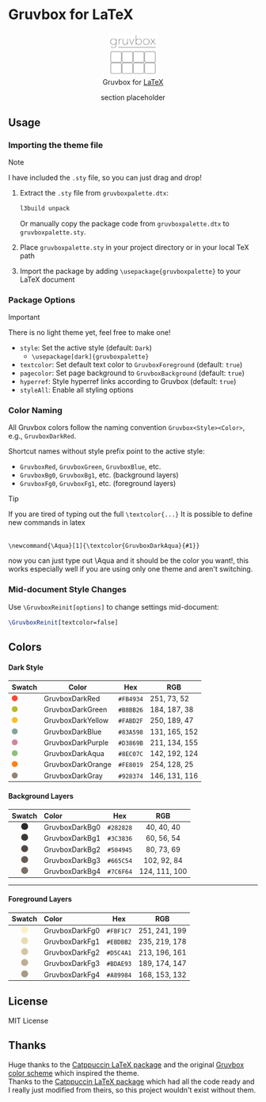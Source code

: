 # Gruvbox for LaTeX

<p align="center">
	<img src="gruvboxlogo.svg" width="100" alt="Logo"/><br/>
	Gruvbox for <a href="https://www.latex-project.org/">LaTeX</a>	
</p>

<p align="center">
    section placeholder
</p>

## Usage

### Importing the theme file

> [!NOTE]
> I have included the `.sty` file, so you can just drag and drop!

1. Extract the `.sty` file from `gruvboxpalette.dtx`:

   ```bash
   l3build unpack
   ```

   Or manually copy the package code from `gruvboxpalette.dtx` to `gruvboxpalette.sty`.

2. Place `gruvboxpalette.sty` in your project directory or in your local TeX path

3. Import the package by adding `\usepackage{gruvboxpalette}` to your LaTeX document

### Package Options

> [!IMPORTANT]
> There is no light theme yet, feel free to make one!

- `style`: Set the active style (default: `Dark`)
  - `\usepackage[dark]{gruvboxpalette}`
- `textcolor`: Set default text color to `GruvboxForeground` (default: `true`)
- `pagecolor`: Set page background to `GruvboxBackground` (default: `true`)
- `hyperref`: Style hyperref links according to Gruvbox (default: `true`)
- `styleAll`: Enable all styling options

### Color Naming

All Gruvbox colors follow the naming convention `Gruvbox<Style><Color>`, e.g., `GruvboxDarkRed`.

Shortcut names without style prefix point to the active style:

- `GruvboxRed`, `GruvboxGreen`, `GruvboxBlue`, etc.
- `GruvboxBg0`, `GruvboxBg1`, etc. (background layers)
- `GruvboxFg0`, `GruvboxFg1`, etc. (foreground layers)

> [!TIP]
> If you are tired of typing out the full <code class="latex">\textcolor{...}</code>
> It is possible to define new commands in latex
>
> <pre><code class="latex">
> \newcommand{\Aqua}[1]{\textcolor{GruvboxDarkAqua}{#1}}
> </code></pre>
>
> now you can just type out \Aqua and it should be the color you want!, this works especially well if you are using only one theme and aren't switching.

### Mid-document Style Changes

Use `\GruvboxReinit[options]` to change settings mid-document:

```latex
\GruvboxReinit[textcolor=false]
```

## Colors

#### Dark Style

| Swatch                                                                                                                                                                | Color             | Hex       | RGB           |
| --------------------------------------------------------------------------------------------------------------------------------------------------------------------- | ----------------- | --------- | ------------- |
| <img src="data:image/svg+xml;utf8,<svg xmlns='http://www.w3.org/2000/svg' width='12' height='12'><circle cx='6' cy='6' r='6' fill='%23FB4934'/></svg>" alt="#FB4934"> | GruvboxDarkRed    | `#FB4934` | 251, 73, 52   |
| <img src="data:image/svg+xml;utf8,<svg xmlns='http://www.w3.org/2000/svg' width='12' height='12'><circle cx='6' cy='6' r='6' fill='%23B8BB26'/></svg>" alt="#B8BB26"> | GruvboxDarkGreen  | `#B8BB26` | 184, 187, 38  |
| <img src="data:image/svg+xml;utf8,<svg xmlns='http://www.w3.org/2000/svg' width='12' height='12'><circle cx='6' cy='6' r='6' fill='%23FABD2F'/></svg>" alt="#FABD2F"> | GruvboxDarkYellow | `#FABD2F` | 250, 189, 47  |
| <img src="data:image/svg+xml;utf8,<svg xmlns='http://www.w3.org/2000/svg' width='12' height='12'><circle cx='6' cy='6' r='6' fill='%2383A598'/></svg>" alt="#83A598"> | GruvboxDarkBlue   | `#83A598` | 131, 165, 152 |
| <img src="data:image/svg+xml;utf8,<svg xmlns='http://www.w3.org/2000/svg' width='12' height='12'><circle cx='6' cy='6' r='6' fill='%23D3869B'/></svg>" alt="#D3869B"> | GruvboxDarkPurple | `#D3869B` | 211, 134, 155 |
| <img src="data:image/svg+xml;utf8,<svg xmlns='http://www.w3.org/2000/svg' width='12' height='12'><circle cx='6' cy='6' r='6' fill='%238EC07C'/></svg>" alt="#8EC07C"> | GruvboxDarkAqua   | `#8EC07C` | 142, 192, 124 |
| <img src="data:image/svg+xml;utf8,<svg xmlns='http://www.w3.org/2000/svg' width='12' height='12'><circle cx='6' cy='6' r='6' fill='%23FE8019'/></svg>" alt="#FE8019"> | GruvboxDarkOrange | `#FE8019` | 254, 128, 25  |
| <img src="data:image/svg+xml;utf8,<svg xmlns='http://www.w3.org/2000/svg' width='12' height='12'><circle cx='6' cy='6' r='6' fill='%23928374'/></svg>" alt="#928374"> | GruvboxDarkGray   | `#928374` | 146, 131, 116 |

#### Background Layers

|                                                                                Swatch                                                                                 | Color          |    Hex    |      RGB      |
| :-------------------------------------------------------------------------------------------------------------------------------------------------------------------: | :------------- | :-------: | :-----------: |
| <img src="data:image/svg+xml;utf8,<svg xmlns='http://www.w3.org/2000/svg' width='14' height='14'><circle cx='7' cy='7' r='7' fill='%23282828'/></svg>" alt="#282828"> | GruvboxDarkBg0 | `#282828` |  40, 40, 40   |
| <img src="data:image/svg+xml;utf8,<svg xmlns='http://www.w3.org/2000/svg' width='14' height='14'><circle cx='7' cy='7' r='7' fill='%233C3836'/></svg>" alt="#3C3836"> | GruvboxDarkBg1 | `#3C3836` |  60, 56, 54   |
| <img src="data:image/svg+xml;utf8,<svg xmlns='http://www.w3.org/2000/svg' width='14' height='14'><circle cx='7' cy='7' r='7' fill='%23504945'/></svg>" alt="#504945"> | GruvboxDarkBg2 | `#504945` |  80, 73, 69   |
| <img src="data:image/svg+xml;utf8,<svg xmlns='http://www.w3.org/2000/svg' width='14' height='14'><circle cx='7' cy='7' r='7' fill='%23665C54'/></svg>" alt="#665C54"> | GruvboxDarkBg3 | `#665C54` |  102, 92, 84  |
| <img src="data:image/svg+xml;utf8,<svg xmlns='http://www.w3.org/2000/svg' width='14' height='14'><circle cx='7' cy='7' r='7' fill='%237C6F64'/></svg>" alt="#7C6F64"> | GruvboxDarkBg4 | `#7C6F64` | 124, 111, 100 |

---

#### Foreground Layers

|                                                                                Swatch                                                                                 | Color          |    Hex    |      RGB      |
| :-------------------------------------------------------------------------------------------------------------------------------------------------------------------: | :------------- | :-------: | :-----------: |
| <img src="data:image/svg+xml;utf8,<svg xmlns='http://www.w3.org/2000/svg' width='14' height='14'><circle cx='7' cy='7' r='7' fill='%23FBF1C7'/></svg>" alt="#FBF1C7"> | GruvboxDarkFg0 | `#FBF1C7` | 251, 241, 199 |
| <img src="data:image/svg+xml;utf8,<svg xmlns='http://www.w3.org/2000/svg' width='14' height='14'><circle cx='7' cy='7' r='7' fill='%23EBDBB2'/></svg>" alt="#EBDBB2"> | GruvboxDarkFg1 | `#EBDBB2` | 235, 219, 178 |
| <img src="data:image/svg+xml;utf8,<svg xmlns='http://www.w3.org/2000/svg' width='14' height='14'><circle cx='7' cy='7' r='7' fill='%23D5C4A1'/></svg>" alt="#D5C4A1"> | GruvboxDarkFg2 | `#D5C4A1` | 213, 196, 161 |
| <img src="data:image/svg+xml;utf8,<svg xmlns='http://www.w3.org/2000/svg' width='14' height='14'><circle cx='7' cy='7' r='7' fill='%23BDAE93'/></svg>" alt="#BDAE93"> | GruvboxDarkFg3 | `#BDAE93` | 189, 174, 147 |
| <img src="data:image/svg+xml;utf8,<svg xmlns='http://www.w3.org/2000/svg' width='14' height='14'><circle cx='7' cy='7' r='7' fill='%23A89984'/></svg>" alt="#A89984"> | GruvboxDarkFg4 | `#A89984` | 168, 153, 132 |

## License

MIT License

## Thanks

Huge thanks to the [Catppuccin LaTeX package](https://github.com/catppuccin/latex) and the original [Gruvbox color scheme](https://github.com/morhetz/gruvbox) which inspired the theme. \
Thanks to the [Catppuccin LaTeX package](https://github.com/catppuccin/latex) which had all the code ready and I really just modified from theirs, so this project wouldn't exist without them.
